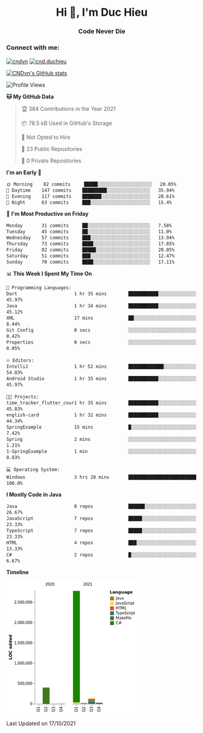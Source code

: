 <h1 align="center">Hi 👋, I'm Duc Hieu</h1>
<h3 align="center">Code Never Die</h3>

<h3 align="left">Connect with me:</h3>
<p align="left">
<a href="https://linkedin.com/in/cndvn" target="blank"><img align="center" src="https://img.shields.io/badge/LinkedIn-0077B5?style=for-the-badge&logo=linkedin&logoColor=white" alt="cndvn"/></a>
<a href="https://fb.com/cnd.duchieu" target="blank"><img align="center" src="https://img.shields.io/badge/Facebook-1877F2?style=for-the-badge&logo=facebook&logoColor=white" alt="cnd.duchieu"/></a>
</p>

[![CNDvn's GitHub stats](https://github-readme-stats.vercel.app/api?username=cndvn)](https://github.com/anuraghazra/github-readme-stats)

<!--START_SECTION:waka-->
![Profile Views](http://img.shields.io/badge/Profile%20Views-1-blue)

**🐱 My GitHub Data** 

> 🏆 384 Contributions in the Year 2021
 > 
> 📦 78.5 kB Used in GitHub's Storage 
 > 
> 🚫 Not Opted to Hire
 > 
> 📜 23 Public Repositories 
 > 
> 🔑 0 Private Repositories  
 > 
**I'm an Early 🐤** 

```text
🌞 Morning    82 commits     █████░░░░░░░░░░░░░░░░░░░░   20.05% 
🌆 Daytime    147 commits    █████████░░░░░░░░░░░░░░░░   35.94% 
🌃 Evening    117 commits    ███████░░░░░░░░░░░░░░░░░░   28.61% 
🌙 Night      63 commits     ███░░░░░░░░░░░░░░░░░░░░░░   15.4%

```
📅 **I'm Most Productive on Friday** 

```text
Monday       31 commits     ██░░░░░░░░░░░░░░░░░░░░░░░   7.58% 
Tuesday      45 commits     ██░░░░░░░░░░░░░░░░░░░░░░░   11.0% 
Wednesday    57 commits     ███░░░░░░░░░░░░░░░░░░░░░░   13.94% 
Thursday     73 commits     ████░░░░░░░░░░░░░░░░░░░░░   17.85% 
Friday       82 commits     █████░░░░░░░░░░░░░░░░░░░░   20.05% 
Saturday     51 commits     ███░░░░░░░░░░░░░░░░░░░░░░   12.47% 
Sunday       70 commits     ████░░░░░░░░░░░░░░░░░░░░░   17.11%

```


📊 **This Week I Spent My Time On** 

```text
💬 Programming Languages: 
Dart                     1 hr 35 mins        ███████████░░░░░░░░░░░░░░   45.97% 
Java                     1 hr 34 mins        ███████████░░░░░░░░░░░░░░   45.12% 
XML                      17 mins             ██░░░░░░░░░░░░░░░░░░░░░░░   8.44% 
Git Config               0 secs              ░░░░░░░░░░░░░░░░░░░░░░░░░   0.42% 
Properties               0 secs              ░░░░░░░░░░░░░░░░░░░░░░░░░   0.05%

🔥 Editors: 
IntelliJ                 1 hr 52 mins        █████████████░░░░░░░░░░░░   54.03% 
Android Studio           1 hr 35 mins        ███████████░░░░░░░░░░░░░░   45.97%

🐱‍💻 Projects: 
time_tracker_flutter_cour1 hr 35 mins        ███████████░░░░░░░░░░░░░░   45.83% 
english-card             1 hr 32 mins        ███████████░░░░░░░░░░░░░░   44.34% 
SpringExample            15 mins             █░░░░░░░░░░░░░░░░░░░░░░░░   7.42% 
Spring                   2 mins              ░░░░░░░░░░░░░░░░░░░░░░░░░   1.21% 
1-SpringExample          1 min               ░░░░░░░░░░░░░░░░░░░░░░░░░   0.83%

💻 Operating System: 
Windows                  3 hrs 28 mins       █████████████████████████   100.0%

```

**I Mostly Code in Java** 

```text
Java                     8 repos             ██████░░░░░░░░░░░░░░░░░░░   26.67% 
JavaScript               7 repos             █████░░░░░░░░░░░░░░░░░░░░   23.33% 
TypeScript               7 repos             █████░░░░░░░░░░░░░░░░░░░░   23.33% 
HTML                     4 repos             ███░░░░░░░░░░░░░░░░░░░░░░   13.33% 
C#                       2 repos             █░░░░░░░░░░░░░░░░░░░░░░░░   6.67%

```


**Timeline**

![Chart not found](https://raw.githubusercontent.com/CNDvn/CNDvn/main/charts/bar_graph.png) 


 Last Updated on 17/10/2021
<!--END_SECTION:waka-->

